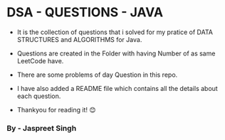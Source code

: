# DSA - QUESTIONS - JAVA

- It is the collection of questions that i solved for my pratice of DATA STRUCTURES and ALGORITHMS for Java.

- Questions are created in the Folder with having Number of as same  LeetCode have.

- There are some problems of day Question in this repo.
  
- I have also added a README file which contains all the details about each question.

- Thankyou for reading it! 😊


### By - Jaspreet Singh